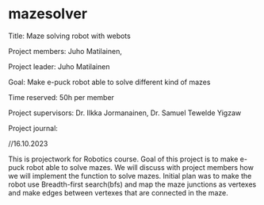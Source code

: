 # mazesolver
Title: Maze solving robot with webots

Project members: Juho Matilainen,

Project leader: Juho Matilainen

Goal: Make e-puck robot able to solve different kind of mazes

Time reserved: 50h per member

Project supervisors: Dr. Ilkka Jormanainen, Dr. Samuel Tewelde Yigzaw

Project journal:

//16.10.2023 

This is projectwork for Robotics course. Goal of this project is to make e-puck robot able to solve mazes.
We will discuss with project members how we will implement the function to solve mazes.
Initial plan was to make the robot use Breadth-first search(bfs) and map the maze junctions as vertexes and make edges between vertexes that are connected in the maze.
